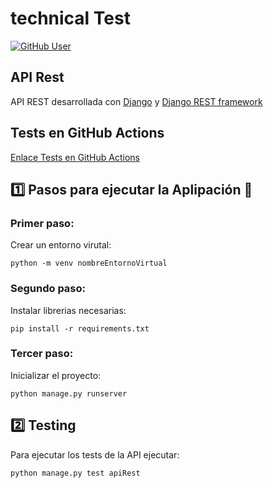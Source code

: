 # technical Test

[![GitHub User](https://img.shields.io/badge/GitHub-JohamSMC-red?style=plastic&logo=github&link=https://github.com/JohamSMC)](https://github.com/JohamSMC)

## API Rest 

API REST desarrollada con [Django](https://www.djangoproject.com/) y [Django REST framework](https://www.django-rest-framework.org/)

## Tests en GitHub Actions 

  [Enlace Tests en GitHub Actions](https://github.com/JohamSMC/technicalTest/actions)

##  :one: Pasos para ejecutar la Aplipación :page_facing_up:


### Primer paso:
Crear un entorno virutal:
```
python -m venv nombreEntornoVirtual
```

### Segundo paso:
Instalar librerias necesarias:
```
pip install -r requirements.txt
```
### Tercer paso:
Inicializar el proyecto:
```
python manage.py runserver
```


## :two: Testing
Para ejecutar los tests de la API ejecutar:
```
python manage.py test apiRest
```
